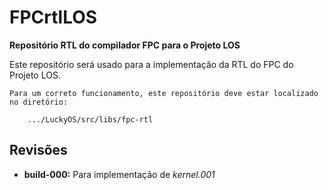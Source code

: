 # FPCrtlLOS #
**Repositório RTL do compilador FPC para o Projeto LOS**

Este repositório será usado para a implementação da RTL do FPC do Projeto LOS.

```
Para um correto funcionamento, este repositório deve estar localizado no diretório:

	.../LuckyOS/src/libs/fpc-rtl
```

## Revisões ##

* **build-000:** Para implementação de *kernel.001*
